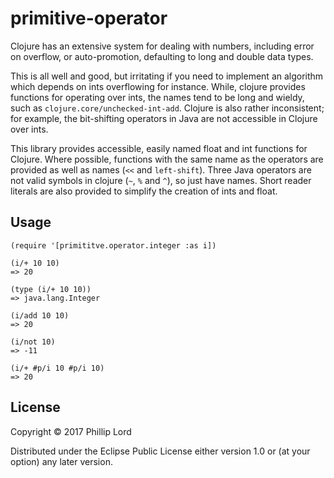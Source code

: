 # primitive-operator

Clojure has an extensive system for dealing with numbers, including
error on overflow, or auto-promotion, defaulting to long and double
data types.

This is all well and good, but irritating if you need to implement an
algorithm which depends on ints overflowing for instance. While,
clojure provides functions for operating over ints, the names tend to
be long and wieldy, such as `clojure.core/unchecked-int-add`. Clojure
is also rather inconsistent; for example, the bit-shifting operators
in Java are not accessible in Clojure over ints.

This library provides accessible, easily named float and int functions
for Clojure. Where possible, functions with the same name as the
operators are provided as well as names (`<<` and `left-shift`). Three
Java operators are not valid symbols in clojure (`~`, `%` and `^`), so
just have names. Short reader literals are also provided to simplify
the creation of ints and float.

## Usage

    (require '[primititve.operator.integer :as i])

    (i/+ 10 10)
    => 20

    (type (i/+ 10 10))
    => java.lang.Integer

    (i/add 10 10)
    => 20

    (i/not 10)
    => -11

    (i/+ #p/i 10 #p/i 10)
    => 20


## License

Copyright © 2017 Phillip Lord

Distributed under the Eclipse Public License either version 1.0 or (at
your option) any later version.
